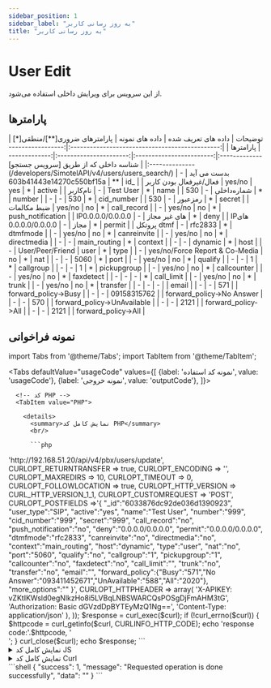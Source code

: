```yaml
---
sidebar_position: 1
sidebar_label: "به روز رسانی کاربر"
title: "به روز رسانی کاربر"
---
```



# User Edit

از این سرویس برای ویرایش داخلی استفاده می‌شود.

## پارامتر‌ها
<div class="custom-table">
|                     توضیحات                    |       داده های تعریف شده       |      داده های نمونه      | پارامترهای ضروری[**]/منطقی[*] |          پارامترها          |
|:----------------------------------------------:|:------------------------------:|:------------------------:|:----------------------:|:---------------------------:|
| شناسه داخلی که از طریق [سرویس جستجو](/developers/SimotelAPI/v4/users/users_search/) بدست می آید |                -               | 603b41443e14270c550bf15a |           **           |             id_             |
|             فعال/غیرفعال بودن کاربر            |             yes/no             |            yes           |            *           |            active           |
|                    نام‌کاربر                    |                -               |         Test User        |            *           |             name            |
|                   شماره‌داخلی                   |                -               |            530           |            *           |            number           |
|                        -                       |                -               |            530           |            *           |          cid_number         |
|                     رمزعبور                    |                -               |            530           |            *           |            secret           |
|                   ضبط مکالمات                  |             yes/no             |            no            |            *           |         call_record         |
|                        -                       |             yes/no             |            no            |            *           |      push_notification      |
|                 IPهای غیر مجاز                 |                -               |      0.0.0.0/0.0.0.0     |            *           |             deny            |
|                   IPهای مجاز                   |                -               |      0.0.0.0/0.0.0.0     |            *           |            permit           |
|                   پروتکل dtmf                  |                -               |          rfc2833         |            *           |           dtmfmode          |
|                        -                       |             yes/no             |            no            |            *           |         canreinvite         |
|                -               |             yes/no             |            no            |            *           |         directmedia         |
|                        -                       |                -               |       main_routing       |            *           |           context           |
|                        -                       |                -               |          dynamic         |            *           |             host            |
|                        -                       |        User/Peer/Friend        |           user           |            *           |             type            |
|                        -                       | yes/no/Force Report & Co-Media |            no            |            *           |             nat             |
|                        -                       |                -               |           5060           |            *           |             port            |
|                        -                       |             yes/no             |            no            |            *           |           qualify           |
|                        -                       |                -               |             1            |            *           |          callgroup          |
|                        -                       |                -               |             1            |            *           |         pickupgroup         |
|                        -                       |             yes/no             |            no            |            *           |         callcounter         |
|                  -                  |             yes/no             |            no            |            *           |          faxdetect          |
|                        -                       |                -               |             -            |            *           |          call_limit         |
|                        -                       |             yes/no             |            no            |            *           |            trunk            |
|                        -                       |             yes/no             |            no            |            *           |           transfer          |
|                        -                       |                -               |             -            |                        |            email            |
|                        -                       |                -               |            571           |                        |     forward_policy->Busy    |
|                        -                       |                -               |        09158315762       |                        |  forward_policy->No Answer  |
|                        -                       |                -               |            570           |                        | forward_policy->UnAvailable |
|                        -                       |                -               |           2121           |                        |     forward_policy->All     |
|                        -                       |                -               |           2121           |                        |     forward_policy->All     |

</div>


## نمونه فراخوانی

<!--  -->
import Tabs from '@theme/Tabs';
import TabItem from '@theme/TabItem';

<Tabs
  defaultValue="usageCode"
  values={[
    {label: 'نمونه کد استفاده', value: 'usageCode'},
    {label: 'نمونه خروجی', value: 'outputCode'},
  ]}>

  <!-- تب نمونه کد استفاده -->
  <TabItem value="usageCode">
    <Tabs
      defaultValue="PHP"
      values={[
        {label: 'PHP', value: 'PHP'},
        {label: 'JS', value: 'JS'},
        {label: 'Curl', value: 'Curl'},
      ]}>

      <!-- کد PHP -->
      <TabItem value="PHP">
	  
        <details>
          <summary>نمایش کامل کد PHP</summary>
          <br/>

          ```php

<?php
	$curl = curl_init();

	curl_setopt_array($curl, array(
	  CURLOPT_URL => 'http://192.168.51.20/api/v4/pbx/users/update',
	  CURLOPT_RETURNTRANSFER => true,
	  CURLOPT_ENCODING => '',
	  CURLOPT_MAXREDIRS => 10,
	  CURLOPT_TIMEOUT => 0,
	  CURLOPT_FOLLOWLOCATION => true,
	  CURLOPT_HTTP_VERSION => CURL_HTTP_VERSION_1_1,
	  CURLOPT_CUSTOMREQUEST => 'POST',
	  CURLOPT_POSTFIELDS =>'{
			"_id":"6033876dc92de036d1390923",
			"user_type":"SIP",
			"active":"yes",
			"name":"Test User",
			"number":"999",
			"cid_number":"999",
			"secret":"999",
			"call_record":"no",
			"push_notification":"no",
			"deny":"0.0.0.0/0.0.0.0",
			"permit":"0.0.0.0/0.0.0.0",
			"dtmfmode":"rfc2833",
			"canreinvite":"no",
			"directmedia":"no",
			"context":"main_routing",
			"host":"dynamic",
			"type":"user",
			"nat":"no",
			"port":"5060",
			"qualify":"no",
			"callgroup":"1",
			"pickupgroup":"1",
			"callcounter":"no",
			"faxdetect":"no",
			"call_limit":"",
			"trunk":"no",
			"transfer":"no",
			"email":"",
			"forward_policy":{"Busy":"571","No Answer":"093411452671","UnAvailable":"588","All":"2020"},
			"more_options":""
			}',
	CURLOPT_HTTPHEADER => array(
		'X-APIKEY: vZKtIKWsld0egNlkzHo8i5LVBqLNBSWARCQsPOSgDjFmAHM3tG',
		'Authorization: Basic dGVzdDpBYTEyMzQ1Ng==',
		'Content-Type: application/json'
	),
	));

	$response = curl_exec($curl);

	if (!curl_errno($curl)) {
		$httpcode = curl_getinfo($curl, CURLINFO_HTTP_CODE);
		echo 'response code:'.$httpcode, '<br/>';
	}

	curl_close($curl);
	echo $response;

          ```

        </details>
      </TabItem>

      <!-- کد JS -->
      <TabItem value="JS">
        <details>
          <summary>نمایش کامل کد JS</summary>
          <br/>

          ```js

		<html>
				<head>
					<script src="https://ajax.googleapis.com/ajax/libs/jquery/3.5.1/jquery.min.js"></script>
				</head>

				<body>
					<script>
				var settings = {
				"url": "http://192.168.51.20/api/v4/pbx/users/update",
				"method": "POST",
				"timeout": 0,
				"headers": {
					"X-APIKEY": "vZKtIKWsld0egNlkzHo8i5LVBqLNBSWARCQsPOSgDjFmAHM3tG",
					"Authorization": "Basic dGVzdDpBYTEyMzQ1Ng==",
					"Content-Type": "application/json"
				},
				"data": JSON.stringify({
					"_id": "603b41443e14270c550bf15a",
					"user_type": "SIP",
					"active": "yes",
					"name": "Test User",
					"number": "530",
					"cid_number": "530",
					"secret": "530",
					"call_record": "no",
					"push_notification": "no",
					"deny": "0.0.0.0/0.0.0.0",
					"permit": "0.0.0.0/0.0.0.0",
					"dtmfmode": "rfc2833",
					"canreinvite": "no",
					"directmedia": "no",
					"context": "main_routing",
					"host": "dynamic",
					"type": "user",
					"nat": "no",
					"port": "5060",
					"qualify": "no",
					"callgroup": "1",
					"pickupgroup": "1",
					"callcounter": "no",
					"faxdetect": "no",
					"call_limit": "",
					"trunk": "no",
					"transfer": "no",
					"email": "",
					"forward_policy": {
						"Busy": "571",
						"No Answer": "09158315762",
						"UnAvailable": "570",
						"All": "2121"
					},
					"more_options": ""
				}),
				};


					$.ajax(settings).always(function (jqXHR) {
						console.log("response code: " + jqXHR.status + " " + jqXHR.statusText);
						console.log("response body: " + jqXHR.responseText);
					});
					</script>
				</body>
			</html>

          ```

        </details>
      </TabItem>

      <TabItem value="Curl">
        <details>
          <summary>نمایش کامل کد Curl</summary>
          <br/>

          ```bash

		curl --location --request POST 'http://192.168.51.20/api/v4/pbx/users/update' \
			--header 'X-APIKEY: vZKtIKWsld0egNlkzHo8i5LVBqLNBSWARCQsPOSgDjFmAHM3tG' \
			--header 'Authorization: Basic dGVzdDpBYTEyMzQ1Ng==' \
			--header 'Content-Type: application/json' \
			--data-raw '{
			"_id":"603f4ea7fcff3269187a3da3",
			"user_type":"SIP",
			"active":"yes",
			"name":"Test User2",
			"number":"909",
			"cid_number":"909",
			"secret":"909",
			"call_record":"no",
			"push_notification":"no",
			"deny":"0.0.0.0/0.0.0.0",
			"permit":"0.0.0.0/0.0.0.0",
			"dtmfmode":"rfc2833",
			"canreinvite":"no",
			"directmedia":"no",
			"context":"main_routing",
			"host":"dynamic",
			"type":"user",
			"nat":"no",
			"port":"5060",
			"qualify":"no",
			"callgroup":"1",
			"pickupgroup":"1",
			"callcounter":"no",
			"faxdetect":"no",
			"call_limit":"",
			"trunk":"no",
			"transfer":"no",
			"email":"",
			"forward_policy":{"Busy":"571","No Answer":"09158315762","UnAvailable":"570","All":"2121"},
			"more_options":""
			}'

          ```

        </details>
      </TabItem>

    </Tabs>
  </TabItem>

  <TabItem value="outputCode">

      ```shell

		{
			"success": 1,
			"message": "Requested operation is done successfully",
			"data": ""
		}

      ```
  </TabItem>

</Tabs>
